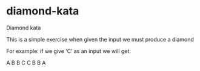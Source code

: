 # diamond-kata
Diamond kata

This is a simple exercise when given the input we must produce a diamond

For example: if we give ‘C’ as an input we will get:

  A
 B B
C   C
 B B
  A
